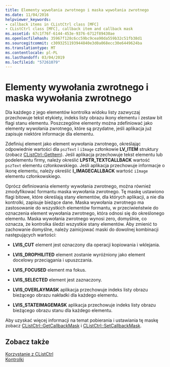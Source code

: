 ```yaml
---
title: Elementy wywołania zwrotnego i maska wywołania zwrotnego
ms.date: 11/04/2016
helpviewer_keywords:
- callback items in CListCtrl class [MFC]
- CListCtrl class [MFC], callback item and callback mask
ms.assetid: 67c1f76f-6144-453e-9376-6712f89430ae
ms.openlocfilehash: 35967f128c6cc59bc9cea90da559b32c51fb38d1
ms.sourcegitcommit: c3093251193944840e3d0a068ecc30e6449624ba
ms.translationtype: MT
ms.contentlocale: pl-PL
ms.lasthandoff: 03/04/2019
ms.locfileid: "57261079"
---
```

# <a name="callback-items-and-the-callback-mask"></a>Elementy wywołania zwrotnego i maska wywołania zwrotnego

Dla każdego z jego elementów kontrolka widoku listy zazwyczaj przechowuje tekst etykiety, indeks listy obrazu ikony elementu i zestaw bit flagi stanu elementu. Poszczególne elementy można zdefiniować jako elementy wywołania zwrotnego, które są przydatne, jeśli aplikacja już zapisuje niektóre informacje dla elementu.

Zdefiniuj element jako element wywołania zwrotnego, określając odpowiednie wartości dla `pszText` i `iImage` członkowie **LV_ITEM** struktury (zobacz [CListCtrl::GetItem](../mfc/reference/clistctrl-class.md#getitem)). Jeśli aplikacja przechowuje tekst elementu lub podelementu firmy, należy określić **LPSTR_TEXTCALLBACK** wartość `pszText` elementu członkowskiego. Jeśli aplikacja przechowuje informacje o ikonę elementu, należy określić **I_IMAGECALLBACK** wartość `iImage` elementu członkowskiego.

Oprócz definiowania elementy wywołania zwrotnego, można również zmodyfikować formantu maska wywołania zwrotnego. Tę maskę ustawiono flagi bitowe, które określają stany elementów, dla których aplikacji, a nie dla kontrolki, zapisuje bieżące dane. Maska wywołania zwrotnego ma zastosowanie do wszystkich elementów formantu, w przeciwieństwie do oznaczenia element wywołania zwrotnego, która odnosi się do określonego elementu. Maska wywołania zwrotnego wynosi zero, domyślnie, co oznacza, że kontrolka śledzi wszystkie stany elementów. Aby zmienić to zachowanie domyślne, należy zainicjować maski do dowolnej kombinacji następujących wartości:

- **LVIS_CUT** element jest oznaczony dla operacji kopiowania i wklejania.

- **LVIS_DROPHILITED** element zostanie wyróżniony jako element docelowy przeciągania i upuszczania.

- **LVIS_FOCUSED** element ma fokus.

- **LVIS_SELECTED** element jest zaznaczony.

- **LVIS_OVERLAYMASK** aplikacja przechowuje indeks listy obrazu bieżącego obrazu nakładki dla każdego elementu.

- **LVIS_STATEIMAGEMASK** aplikacja przechowuje indeks listy obrazu bieżącego obrazu stanu dla każdego elementu.

Aby uzyskać więcej informacji na temat pobierania i ustawiania tę maskę zobacz [CListCtrl::GetCallbackMask](../mfc/reference/clistctrl-class.md#getcallbackmask) i [CListCtrl::SetCallbackMask](../mfc/reference/clistctrl-class.md#setcallbackmask).

## <a name="see-also"></a>Zobacz także

[Korzystanie z CListCtrl](../mfc/using-clistctrl.md)<br/>
[Kontrolki](../mfc/controls-mfc.md)
